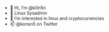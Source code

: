 - 👋 Hi, I’m @k0n5n
- 🐧 Linux Sysadmin
- 👀 I’m interested in linux and cryptocurrencies
- 📫 @konsn5 on Twitter

<!---
k0n5n/k0n5n is a ✨ special ✨ repository because its `README.md` (this file) appears on your GitHub profile.
You can click the Preview link to take a look at your changes.
--->
